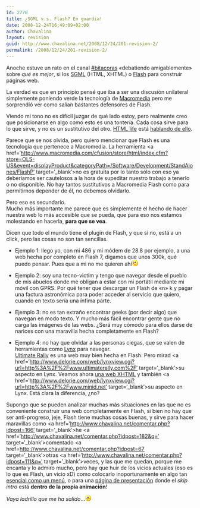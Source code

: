 ```yaml
---
id: 2770
title: ¿SGML v.s. Flash? En guardia!
date: 2008-12-24T16:49:09+02:00
author: Chavalina
layout: revision
guid: http://www.chavalina.net/2008/12/24/201-revision-2/
permalink: /2008/12/24/201-revision-2/
---
```

Anoche estuve un rato en el canal <a href=′http://www.bitacoras.com/chat/′ target=′_blank′>#bitacoras</a> «debatiendo amigablemente» sobre _qué es mejor_, si los <a href=′http://en.wikipedia.org/wiki/SGML′ target=′_blank′>SGML</a> (HTML, XHTML) o <a href=http://www.macromedia.com/software/flash/′ target=′_blank′>Flash</a> para construir páginas web.

La verdad es que en principio pensé que iba a ser una discusión unilateral simplemente poniendo verde la tecnología de <a href=′http://www.macromedia.com/′ target=′_blank′>Macromedia</a> pero me sorprendió ver como salían bastantes defensores de Flash. 

Viendo mi tono no es difícil juzgar de qué lado estoy, pero realmente creo que posicionarse en algo como esto es una tontería. Cada cosa sirve para lo que sirve, y no es un sustitutivo del otro. <a href=′http://www.htmllife.com/′ target=′_blank′>HTML life</a> está <a href=′http://www.htmllife.com/archivos/flash\_no\_es\_un\_medio\_alternativo/′ target=′\_blank′>hablando de ello</a>.

Parece que se nos olvida, pero quiero mencionar que Flash es una tecnología que pertenece a Macromedia. La herramienta <a href=′http://www.macromedia.com/cfusion/store/html/index.cfm?store=OLS-US&event=displayProduct&categoryPath=/Software/Development/StandAlones/FlashP′ target=′_blank′>no es gratuita</a> por lo tanto sólo con eso ya deberíamos ser cautelosos a la hora de supeditar nuestro trabajo a tenerlo o no disponible. No hay tantos sustitutivos a Macromedia Flash como para permitirnos depender de él, no debemos olvidarlo.

Pero eso es secundario.  
Mucho más importante me parece que es simplemente el hecho de hacer nuestra web lo más accesible que se pueda, que para eso nos estamos molestando en hacerla, **para que se vea**.

Dicen que todo el mundo tiene el plugin de Flash, y que si no, está a un click, pero las cosas no son tan sencillas.

  * Ejemplo 1: llego yo, con mi 486 y mi módem de 28.8 por ejemplo, a una web hecha por completo en Flash 7, digamos que unos 300k, qué puedo pensar. Pues que a mi no me quieren ahí![emo](/imagenes/emoticonos/guino.gif) 


  * Ejemplo 2: soy una tecno-victim y tengo que navegar desde el pueblo de mis abuelos donde me obligan a estar con mi portátil mediante mi móvil con GPRS. Por qué tener que descargar un Flash de «n» k y pagar una factura astronómica para poder acceder al servicio que quiero, cuando en texto sería una ínfima parte.


  * Ejemplo 3: no es tan extraño encontrar geeks (por decir algo) que navegan en modo texto. Y mucho más fácil encontrar gente que no carga las imágenes de las webs. ¿Será muy cómodo para ellos darse de narices con una maravilla hecha completamente en Flash?


  * Ejemplo 4: no hay que olvidar a las personas ciegas, que se valen de herramientas como <a href=′http://lynx.browser.org/′ target=′_blank′>Lynx</a> para navegar.  
    <a href=′http://www.ultimaterally.com/′ target=′_blank′>Ultimate Rally</a> es una web muy bien hecha en Flash. Pero mirad <a href=′http://www.delorie.com/web/lynxview.cgi?url=http%3A%2F%2Fwww.ultimaterally.com%2F′ target=′_blank′>su aspecto en Lynx</a>. Veamos ahora <a href=′http://www.minid.net/′ target=′_blank′>una web XHTML</a> y también <a href=′http://www.delorie.com/web/lynxview.cgi?url=http%3A%2F%2Fwww.minid.net′ target=′_blank′>su aspecto en Lynx</a>. Está clara la diferencia, ¿no?

Supongo que se pueden analizar muchas más situaciones en las que no es conveniente construir una web completamente en Flash, si bien no hay que ser anti-progreso, jeje, Flash tiene muchas cosas buenas, y sirve para hacer maravillas como <a href=′http://www.chavalina.net/comentar.php?idpost=166′ target=′_blank′>he</a> <a href=′http://www.chavalina.net/comentar.php?idpost=182&q=′ target=′_blank′>comentado</a> <a href=http://www.chavalina.net/comentar.php?idpost=67 target=′_blank′>otras</a> <a href=′http://www.chavalina.net/comentar.php?idpost=111&q=′ target=′_blank′>veces</a>, y las que me quedan, porque me encanta y lo admiro mucho, pero hay que huir de los vicios actuales (eso es lo que es Flash, un vicio xD) como colocarlo inoportunamente en algo tan <a href=′http://usalo.blogspot.com/2004/07/despligate-men.html′ target=′_blank′>esencial como un menú</a>, o para una <a href=′http://usalo.blogspot.com/2004/07/para-qu-sirve-una-pgina-intermedia.html′ target=′_blank′>página de presentación</a> donde el _skip intro_ está **dentro de la propia animación**!

_Vaya ladrillo que me ha salido_…![emo](/imagenes/emoticonos/asqueado.gif)